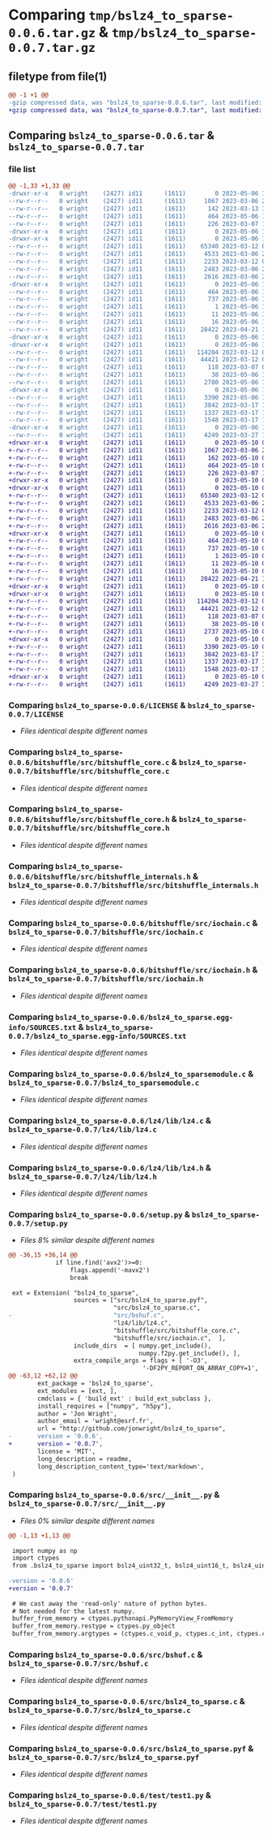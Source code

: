 # Comparing `tmp/bslz4_to_sparse-0.0.6.tar.gz` & `tmp/bslz4_to_sparse-0.0.7.tar.gz`

## filetype from file(1)

```diff
@@ -1 +1 @@
-gzip compressed data, was "bslz4_to_sparse-0.0.6.tar", last modified: Sat May  6 11:59:19 2023, max compression
+gzip compressed data, was "bslz4_to_sparse-0.0.7.tar", last modified: Wed May 10 08:00:27 2023, max compression
```

## Comparing `bslz4_to_sparse-0.0.6.tar` & `bslz4_to_sparse-0.0.7.tar`

### file list

```diff
@@ -1,33 +1,33 @@
-drwxr-xr-x   0 wright    (2427) id11      (1611)        0 2023-05-06 11:59:19.399632 bslz4_to_sparse-0.0.6/
--rw-r--r--   0 wright    (2427) id11      (1611)     1067 2023-03-06 21:46:52.000000 bslz4_to_sparse-0.0.6/LICENSE
--rw-r--r--   0 wright    (2427) id11      (1611)      142 2023-03-13 13:21:39.000000 bslz4_to_sparse-0.0.6/MANIFEST.in
--rw-r--r--   0 wright    (2427) id11      (1611)      464 2023-05-06 11:59:19.397646 bslz4_to_sparse-0.0.6/PKG-INFO
--rw-r--r--   0 wright    (2427) id11      (1611)      226 2023-03-07 11:25:12.000000 bslz4_to_sparse-0.0.6/README.md
-drwxr-xr-x   0 wright    (2427) id11      (1611)        0 2023-05-06 11:59:19.257643 bslz4_to_sparse-0.0.6/bitshuffle/
-drwxr-xr-x   0 wright    (2427) id11      (1611)        0 2023-05-06 11:59:19.324650 bslz4_to_sparse-0.0.6/bitshuffle/src/
--rw-r--r--   0 wright    (2427) id11      (1611)    65340 2023-03-12 06:15:25.000000 bslz4_to_sparse-0.0.6/bitshuffle/src/bitshuffle_core.c
--rw-r--r--   0 wright    (2427) id11      (1611)     4533 2023-03-06 21:36:40.000000 bslz4_to_sparse-0.0.6/bitshuffle/src/bitshuffle_core.h
--rw-r--r--   0 wright    (2427) id11      (1611)     2233 2023-03-12 06:15:25.000000 bslz4_to_sparse-0.0.6/bitshuffle/src/bitshuffle_internals.h
--rw-r--r--   0 wright    (2427) id11      (1611)     2483 2023-03-06 21:36:40.000000 bslz4_to_sparse-0.0.6/bitshuffle/src/iochain.c
--rw-r--r--   0 wright    (2427) id11      (1611)     2616 2023-03-06 21:36:40.000000 bslz4_to_sparse-0.0.6/bitshuffle/src/iochain.h
-drwxr-xr-x   0 wright    (2427) id11      (1611)        0 2023-05-06 11:59:19.349668 bslz4_to_sparse-0.0.6/bslz4_to_sparse.egg-info/
--rw-r--r--   0 wright    (2427) id11      (1611)      464 2023-05-06 11:59:18.000000 bslz4_to_sparse-0.0.6/bslz4_to_sparse.egg-info/PKG-INFO
--rw-r--r--   0 wright    (2427) id11      (1611)      737 2023-05-06 11:59:19.000000 bslz4_to_sparse-0.0.6/bslz4_to_sparse.egg-info/SOURCES.txt
--rw-r--r--   0 wright    (2427) id11      (1611)        1 2023-05-06 11:59:18.000000 bslz4_to_sparse-0.0.6/bslz4_to_sparse.egg-info/dependency_links.txt
--rw-r--r--   0 wright    (2427) id11      (1611)       11 2023-05-06 11:59:18.000000 bslz4_to_sparse-0.0.6/bslz4_to_sparse.egg-info/requires.txt
--rw-r--r--   0 wright    (2427) id11      (1611)       16 2023-05-06 11:59:18.000000 bslz4_to_sparse-0.0.6/bslz4_to_sparse.egg-info/top_level.txt
--rw-r--r--   0 wright    (2427) id11      (1611)    28422 2023-04-21 14:28:51.000000 bslz4_to_sparse-0.0.6/bslz4_to_sparsemodule.c
-drwxr-xr-x   0 wright    (2427) id11      (1611)        0 2023-05-06 11:59:19.261647 bslz4_to_sparse-0.0.6/lz4/
-drwxr-xr-x   0 wright    (2427) id11      (1611)        0 2023-05-06 11:59:19.362660 bslz4_to_sparse-0.0.6/lz4/lib/
--rw-r--r--   0 wright    (2427) id11      (1611)   114204 2023-03-12 06:07:55.000000 bslz4_to_sparse-0.0.6/lz4/lib/lz4.c
--rw-r--r--   0 wright    (2427) id11      (1611)    44421 2023-03-12 06:07:57.000000 bslz4_to_sparse-0.0.6/lz4/lib/lz4.h
--rw-r--r--   0 wright    (2427) id11      (1611)      118 2023-03-07 07:34:45.000000 bslz4_to_sparse-0.0.6/pyproject.toml
--rw-r--r--   0 wright    (2427) id11      (1611)       38 2023-05-06 11:59:19.400632 bslz4_to_sparse-0.0.6/setup.cfg
--rw-r--r--   0 wright    (2427) id11      (1611)     2780 2023-05-06 11:57:53.000000 bslz4_to_sparse-0.0.6/setup.py
-drwxr-xr-x   0 wright    (2427) id11      (1611)        0 2023-05-06 11:59:19.385629 bslz4_to_sparse-0.0.6/src/
--rw-r--r--   0 wright    (2427) id11      (1611)     3390 2023-05-06 11:58:03.000000 bslz4_to_sparse-0.0.6/src/__init__.py
--rw-r--r--   0 wright    (2427) id11      (1611)     3842 2023-03-17 14:19:19.000000 bslz4_to_sparse-0.0.6/src/bshuf.c
--rw-r--r--   0 wright    (2427) id11      (1611)     1337 2023-03-17 13:49:45.000000 bslz4_to_sparse-0.0.6/src/bslz4_to_sparse.c
--rw-r--r--   0 wright    (2427) id11      (1611)     1548 2023-03-17 13:49:47.000000 bslz4_to_sparse-0.0.6/src/bslz4_to_sparse.pyf
-drwxr-xr-x   0 wright    (2427) id11      (1611)        0 2023-05-06 11:59:19.391650 bslz4_to_sparse-0.0.6/test/
--rw-r--r--   0 wright    (2427) id11      (1611)     4249 2023-03-27 14:17:12.000000 bslz4_to_sparse-0.0.6/test/test1.py
+drwxr-xr-x   0 wright    (2427) id11      (1611)        0 2023-05-10 08:00:27.676675 bslz4_to_sparse-0.0.7/
+-rw-r--r--   0 wright    (2427) id11      (1611)     1067 2023-03-06 21:46:52.000000 bslz4_to_sparse-0.0.7/LICENSE
+-rw-r--r--   0 wright    (2427) id11      (1611)      162 2023-05-10 07:59:45.000000 bslz4_to_sparse-0.0.7/MANIFEST.in
+-rw-r--r--   0 wright    (2427) id11      (1611)      464 2023-05-10 08:00:27.675667 bslz4_to_sparse-0.0.7/PKG-INFO
+-rw-r--r--   0 wright    (2427) id11      (1611)      226 2023-03-07 11:25:12.000000 bslz4_to_sparse-0.0.7/README.md
+drwxr-xr-x   0 wright    (2427) id11      (1611)        0 2023-05-10 08:00:27.355752 bslz4_to_sparse-0.0.7/bitshuffle/
+drwxr-xr-x   0 wright    (2427) id11      (1611)        0 2023-05-10 08:00:27.497708 bslz4_to_sparse-0.0.7/bitshuffle/src/
+-rw-r--r--   0 wright    (2427) id11      (1611)    65340 2023-03-12 06:15:25.000000 bslz4_to_sparse-0.0.7/bitshuffle/src/bitshuffle_core.c
+-rw-r--r--   0 wright    (2427) id11      (1611)     4533 2023-03-06 21:36:40.000000 bslz4_to_sparse-0.0.7/bitshuffle/src/bitshuffle_core.h
+-rw-r--r--   0 wright    (2427) id11      (1611)     2233 2023-03-12 06:15:25.000000 bslz4_to_sparse-0.0.7/bitshuffle/src/bitshuffle_internals.h
+-rw-r--r--   0 wright    (2427) id11      (1611)     2483 2023-03-06 21:36:40.000000 bslz4_to_sparse-0.0.7/bitshuffle/src/iochain.c
+-rw-r--r--   0 wright    (2427) id11      (1611)     2616 2023-03-06 21:36:40.000000 bslz4_to_sparse-0.0.7/bitshuffle/src/iochain.h
+drwxr-xr-x   0 wright    (2427) id11      (1611)        0 2023-05-10 08:00:27.560685 bslz4_to_sparse-0.0.7/bslz4_to_sparse.egg-info/
+-rw-r--r--   0 wright    (2427) id11      (1611)      464 2023-05-10 08:00:26.000000 bslz4_to_sparse-0.0.7/bslz4_to_sparse.egg-info/PKG-INFO
+-rw-r--r--   0 wright    (2427) id11      (1611)      737 2023-05-10 08:00:27.000000 bslz4_to_sparse-0.0.7/bslz4_to_sparse.egg-info/SOURCES.txt
+-rw-r--r--   0 wright    (2427) id11      (1611)        1 2023-05-10 08:00:26.000000 bslz4_to_sparse-0.0.7/bslz4_to_sparse.egg-info/dependency_links.txt
+-rw-r--r--   0 wright    (2427) id11      (1611)       11 2023-05-10 08:00:26.000000 bslz4_to_sparse-0.0.7/bslz4_to_sparse.egg-info/requires.txt
+-rw-r--r--   0 wright    (2427) id11      (1611)       16 2023-05-10 08:00:26.000000 bslz4_to_sparse-0.0.7/bslz4_to_sparse.egg-info/top_level.txt
+-rw-r--r--   0 wright    (2427) id11      (1611)    28422 2023-04-21 14:28:51.000000 bslz4_to_sparse-0.0.7/bslz4_to_sparsemodule.c
+drwxr-xr-x   0 wright    (2427) id11      (1611)        0 2023-05-10 08:00:27.359682 bslz4_to_sparse-0.0.7/lz4/
+drwxr-xr-x   0 wright    (2427) id11      (1611)        0 2023-05-10 08:00:27.590668 bslz4_to_sparse-0.0.7/lz4/lib/
+-rw-r--r--   0 wright    (2427) id11      (1611)   114204 2023-03-12 06:07:55.000000 bslz4_to_sparse-0.0.7/lz4/lib/lz4.c
+-rw-r--r--   0 wright    (2427) id11      (1611)    44421 2023-03-12 06:07:57.000000 bslz4_to_sparse-0.0.7/lz4/lib/lz4.h
+-rw-r--r--   0 wright    (2427) id11      (1611)      118 2023-03-07 07:34:45.000000 bslz4_to_sparse-0.0.7/pyproject.toml
+-rw-r--r--   0 wright    (2427) id11      (1611)       38 2023-05-10 08:00:27.676707 bslz4_to_sparse-0.0.7/setup.cfg
+-rw-r--r--   0 wright    (2427) id11      (1611)     2737 2023-05-10 08:00:03.000000 bslz4_to_sparse-0.0.7/setup.py
+drwxr-xr-x   0 wright    (2427) id11      (1611)        0 2023-05-10 08:00:27.646715 bslz4_to_sparse-0.0.7/src/
+-rw-r--r--   0 wright    (2427) id11      (1611)     3390 2023-05-10 08:00:01.000000 bslz4_to_sparse-0.0.7/src/__init__.py
+-rw-r--r--   0 wright    (2427) id11      (1611)     3842 2023-03-17 14:19:19.000000 bslz4_to_sparse-0.0.7/src/bshuf.c
+-rw-r--r--   0 wright    (2427) id11      (1611)     1337 2023-03-17 13:49:45.000000 bslz4_to_sparse-0.0.7/src/bslz4_to_sparse.c
+-rw-r--r--   0 wright    (2427) id11      (1611)     1548 2023-03-17 13:49:47.000000 bslz4_to_sparse-0.0.7/src/bslz4_to_sparse.pyf
+drwxr-xr-x   0 wright    (2427) id11      (1611)        0 2023-05-10 08:00:27.661665 bslz4_to_sparse-0.0.7/test/
+-rw-r--r--   0 wright    (2427) id11      (1611)     4249 2023-03-27 14:17:12.000000 bslz4_to_sparse-0.0.7/test/test1.py
```

### Comparing `bslz4_to_sparse-0.0.6/LICENSE` & `bslz4_to_sparse-0.0.7/LICENSE`

 * *Files identical despite different names*

### Comparing `bslz4_to_sparse-0.0.6/bitshuffle/src/bitshuffle_core.c` & `bslz4_to_sparse-0.0.7/bitshuffle/src/bitshuffle_core.c`

 * *Files identical despite different names*

### Comparing `bslz4_to_sparse-0.0.6/bitshuffle/src/bitshuffle_core.h` & `bslz4_to_sparse-0.0.7/bitshuffle/src/bitshuffle_core.h`

 * *Files identical despite different names*

### Comparing `bslz4_to_sparse-0.0.6/bitshuffle/src/bitshuffle_internals.h` & `bslz4_to_sparse-0.0.7/bitshuffle/src/bitshuffle_internals.h`

 * *Files identical despite different names*

### Comparing `bslz4_to_sparse-0.0.6/bitshuffle/src/iochain.c` & `bslz4_to_sparse-0.0.7/bitshuffle/src/iochain.c`

 * *Files identical despite different names*

### Comparing `bslz4_to_sparse-0.0.6/bitshuffle/src/iochain.h` & `bslz4_to_sparse-0.0.7/bitshuffle/src/iochain.h`

 * *Files identical despite different names*

### Comparing `bslz4_to_sparse-0.0.6/bslz4_to_sparse.egg-info/SOURCES.txt` & `bslz4_to_sparse-0.0.7/bslz4_to_sparse.egg-info/SOURCES.txt`

 * *Files identical despite different names*

### Comparing `bslz4_to_sparse-0.0.6/bslz4_to_sparsemodule.c` & `bslz4_to_sparse-0.0.7/bslz4_to_sparsemodule.c`

 * *Files identical despite different names*

### Comparing `bslz4_to_sparse-0.0.6/lz4/lib/lz4.c` & `bslz4_to_sparse-0.0.7/lz4/lib/lz4.c`

 * *Files identical despite different names*

### Comparing `bslz4_to_sparse-0.0.6/lz4/lib/lz4.h` & `bslz4_to_sparse-0.0.7/lz4/lib/lz4.h`

 * *Files identical despite different names*

### Comparing `bslz4_to_sparse-0.0.6/setup.py` & `bslz4_to_sparse-0.0.7/setup.py`

 * *Files 8% similar despite different names*

```diff
@@ -36,15 +36,14 @@
             if line.find('avx2')>=0:
                 flags.append('-mavx2')
                 break
 
 ext = Extension( "bslz4_to_sparse",
                  sources = ["src/bslz4_to_sparse.pyf",
                             "src/bslz4_to_sparse.c",
-                            "src/bshuf.c",
                             "lz4/lib/lz4.c",
                             "bitshuffle/src/bitshuffle_core.c",
                             "bitshuffle/src/iochain.c",  ],
                  include_dirs  = [ numpy.get_include(),
                                    numpy.f2py.get_include(), ],
                  extra_compile_args = flags + [ '-O3',
                                     '-DF2PY_REPORT_ON_ARRAY_COPY=1',
@@ -63,12 +62,12 @@
        ext_package = 'bslz4_to_sparse',
        ext_modules = [ext, ],
        cmdclass = { 'build_ext' : build_ext_subclass },
        install_requires = ["numpy", "h5py"],
        author = 'Jon Wright',
        author_email = 'wright@esrf.fr',
        url = "http://github.com/jonwright/bslz4_to_sparse",
-       version = '0.0.6',
+       version = '0.0.7',
        license = 'MIT',
        long_description = readme,
        long_description_content_type='text/markdown',
 )
```

### Comparing `bslz4_to_sparse-0.0.6/src/__init__.py` & `bslz4_to_sparse-0.0.7/src/__init__.py`

 * *Files 0% similar despite different names*

```diff
@@ -1,13 +1,13 @@
 
 import numpy as np
 import ctypes
 from .bslz4_to_sparse import bslz4_uint32_t, bslz4_uint16_t, bslz4_uint8_t
 
-version = '0.0.6'
+version = '0.0.7'
 
 # We cast away the 'read-only' nature of python bytes.
 # Not needed for the latest numpy.
 buffer_from_memory = ctypes.pythonapi.PyMemoryView_FromMemory
 buffer_from_memory.restype = ctypes.py_object
 buffer_from_memory.argtypes = (ctypes.c_void_p, ctypes.c_int, ctypes.c_int)
```

### Comparing `bslz4_to_sparse-0.0.6/src/bshuf.c` & `bslz4_to_sparse-0.0.7/src/bshuf.c`

 * *Files identical despite different names*

### Comparing `bslz4_to_sparse-0.0.6/src/bslz4_to_sparse.c` & `bslz4_to_sparse-0.0.7/src/bslz4_to_sparse.c`

 * *Files identical despite different names*

### Comparing `bslz4_to_sparse-0.0.6/src/bslz4_to_sparse.pyf` & `bslz4_to_sparse-0.0.7/src/bslz4_to_sparse.pyf`

 * *Files identical despite different names*

### Comparing `bslz4_to_sparse-0.0.6/test/test1.py` & `bslz4_to_sparse-0.0.7/test/test1.py`

 * *Files identical despite different names*

